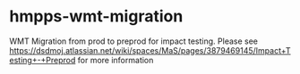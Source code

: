 # hmpps-wmt-migration
WMT Migration from prod to preprod for impact testing. Please see https://dsdmoj.atlassian.net/wiki/spaces/MaS/pages/3879469145/Impact+Testing+-+Preprod for more information
